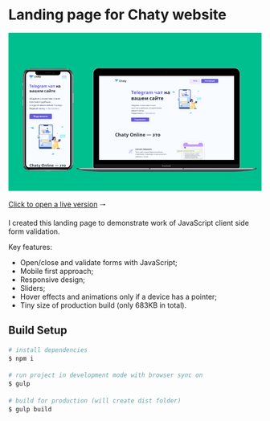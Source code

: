 # Landing page for Chaty website

![Chaty website picture](https://github.com/CodingOnMars/chatyApp/blob/main/app/images/mockup-readme.png)

[Click to open a live version](https://marscoding.vercel.app/project-8/index.html) 🠒

I created this landing page to demonstrate work of JavaScript client side form validation.

Key features:

- Open/close and validate forms with JavaScript;
- Mobile first approach;
- Responsive design;
- Sliders;
- Hover effects and animations only if a device has a pointer;
- Tiny size of production build (only 683KB in total).

## Build Setup

```bash
# install dependencies
$ npm i

# run project in development mode with browser sync on
$ gulp

# build for production (will create dist folder)
$ gulp build
```
